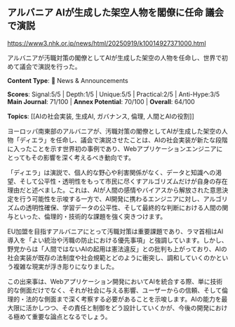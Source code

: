 ## アルバニア AIが生成した架空人物を閣僚に任命 議会で演説

https://www3.nhk.or.jp/news/html/20250919/k10014927371000.html

アルバニアが汚職対策の閣僚としてAIが生成した架空の人物を任命し、世界で初めて議会で演説を行った。

**Content Type**: 📰 News & Announcements

**Scores**: Signal:5/5 | Depth:1/5 | Unique:5/5 | Practical:2/5 | Anti-Hype:3/5
**Main Journal**: 71/100 | **Annex Potential**: 70/100 | **Overall**: 64/100

**Topics**: [[AIの社会実装, 生成AI, ガバナンス, 倫理, 人間とAIの役割]]

ヨーロッパ南東部のアルバニアが、汚職対策の閣僚としてAIが生成した架空の人物「ディエラ」を任命し、議会で演説させたことは、AIの社会実装が新たな段階に入ったことを示す世界初の事例であり、Webアプリケーションエンジニアにとってもその影響を深く考えるべき動向です。

「ディエラ」は演説で、個人的な野心や利害関係がなく、データと知識への渇望、そして公平性・透明性をもって市民に尽くすアルゴリズムだけが自身の存在理由だと述べました。これは、AIが人間の感情やバイアスから解放された意思決定を行う可能性を示唆する一方で、AI開発に携わるエンジニアに対し、アルゴリズムの透明性確保、学習データの公平性、そして最終的な判断における人間の関与といった、倫理的・技術的な課題を強く突きつけます。

EU加盟を目指すアルバニアにとって汚職対策は重要課題であり、ラマ首相はAI導入を「よい統治や汚職の防止における優先事項」と強調しています。しかし、野党からは「人間ではないAIの起用は憲法違反」との批判も上がっており、AIの社会実装が既存の法制度や社会規範とどのように衝突し、調和していくのかという複雑な現実が浮き彫りになりました。

この出来事は、Webアプリケーション開発においてAIを統合する際、単に技術的な側面だけでなく、それが社会に与える影響、ユーザーからの信頼、そして倫理的・法的な側面まで深く考察する必要があることを示唆します。AIの能力を最大限に活かしつつ、その責任と制御をどう設計していくかが、今後の開発における極めて重要な論点となるでしょう。
